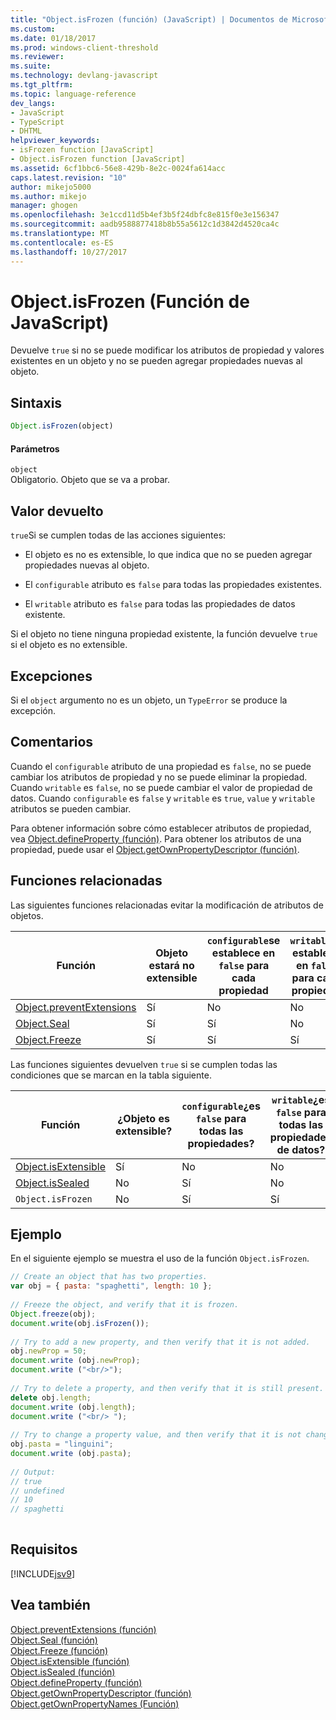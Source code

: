 ```yaml
---
title: "Object.isFrozen (función) (JavaScript) | Documentos de Microsoft"
ms.custom: 
ms.date: 01/18/2017
ms.prod: windows-client-threshold
ms.reviewer: 
ms.suite: 
ms.technology: devlang-javascript
ms.tgt_pltfrm: 
ms.topic: language-reference
dev_langs:
- JavaScript
- TypeScript
- DHTML
helpviewer_keywords:
- isFrozen function [JavaScript]
- Object.isFrozen function [JavaScript]
ms.assetid: 6cf1bbc6-56e8-429b-8e2c-0024fa614acc
caps.latest.revision: "10"
author: mikejo5000
ms.author: mikejo
manager: ghogen
ms.openlocfilehash: 3e1ccd11d5b4ef3b5f24dbfc8e815f0e3e156347
ms.sourcegitcommit: aadb9588877418b8b55a5612c1d3842d4520ca4c
ms.translationtype: MT
ms.contentlocale: es-ES
ms.lasthandoff: 10/27/2017
---
```

# <a name="objectisfrozen-function-javascript"></a>Object.isFrozen (Función de JavaScript)
Devuelve `true` si no se puede modificar los atributos de propiedad y valores existentes en un objeto y no se pueden agregar propiedades nuevas al objeto.  
  
## <a name="syntax"></a>Sintaxis  
  
```JavaScript  
Object.isFrozen(object)  
```  
  
#### <a name="parameters"></a>Parámetros  
 `object`  
 Obligatorio. Objeto que se va a probar.  
  
## <a name="return-value"></a>Valor devuelto  
 `true`Si se cumplen todas de las acciones siguientes:  
  
-   El objeto es no es extensible, lo que indica que no se pueden agregar propiedades nuevas al objeto.  
  
-   El `configurable` atributo es `false` para todas las propiedades existentes.  
  
-   El `writable` atributo es `false` para todas las propiedades de datos existente.  
  
 Si el objeto no tiene ninguna propiedad existente, la función devuelve `true` si el objeto es no extensible.  
  
## <a name="exceptions"></a>Excepciones  
 Si el `object` argumento no es un objeto, un `TypeError` se produce la excepción.  
  
## <a name="remarks"></a>Comentarios  
 Cuando el `configurable` atributo de una propiedad es `false`, no se puede cambiar los atributos de propiedad y no se puede eliminar la propiedad. Cuando `writable` es `false`, no se puede cambiar el valor de propiedad de datos. Cuando `configurable` es `false` y `writable` es `true`, `value` y `writable` atributos se pueden cambiar.  
  
 Para obtener información sobre cómo establecer atributos de propiedad, vea [Object.defineProperty (función)](../../javascript/reference/object-defineproperty-function-javascript.md). Para obtener los atributos de una propiedad, puede usar el [Object.getOwnPropertyDescriptor (función)](../../javascript/reference/object-getownpropertydescriptor-function-javascript.md).  
  
## <a name="related-functions"></a>Funciones relacionadas  
 Las siguientes funciones relacionadas evitar la modificación de atributos de objetos.  
  
|Función|Objeto estará no extensible|`configurable`se establece en `false` para cada propiedad|`writable`se establece en `false` para cada propiedad|  
|--------------|------------------------------------|--------------------------------------------------------|----------------------------------------------------|  
|[Object.preventExtensions](../../javascript/reference/object-preventextensions-function-javascript.md)|Sí|No|No|  
|[Object.Seal](../../javascript/reference/object-seal-function-javascript.md)|Sí|Sí|No|  
|[Object.Freeze](../../javascript/reference/object-freeze-function-javascript.md)|Sí|Sí|Sí|  
  
 Las funciones siguientes devuelven `true` si se cumplen todas las condiciones que se marcan en la tabla siguiente.  
  
|Función|¿Objeto es extensible?|`configurable`¿es `false` para todas las propiedades?|`writable`¿es `false` para todas las propiedades de datos?|  
|--------------|---------------------------|---------------------------------------------------|----------------------------------------------------|  
|[Object.isExtensible](../../javascript/reference/object-isextensible-function-javascript.md)|Sí|No|No|  
|[Object.isSealed](../../javascript/reference/object-issealed-function-javascript.md)|No|Sí|No|  
|`Object.isFrozen`|No|Sí|Sí|  
  
## <a name="example"></a>Ejemplo  
 En el siguiente ejemplo se muestra el uso de la función `Object.isFrozen`.  
  
```JavaScript  
// Create an object that has two properties.  
var obj = { pasta: "spaghetti", length: 10 };  
  
// Freeze the object, and verify that it is frozen.  
Object.freeze(obj);  
document.write(obj.isFrozen());  
  
// Try to add a new property, and then verify that it is not added.   
obj.newProp = 50;  
document.write (obj.newProp);  
document.write ("<br/>");  
  
// Try to delete a property, and then verify that it is still present.  
delete obj.length;  
document.write (obj.length);  
document.write ("<br/> ");  
  
// Try to change a property value, and then verify that it is not changed.  
obj.pasta = "linguini";  
document.write (obj.pasta);  
  
// Output:  
// true  
// undefined  
// 10  
// spaghetti  
  
```  
  
## <a name="requirements"></a>Requisitos  
 [!INCLUDE[jsv9](../../javascript/includes/jsv9-md.md)]  
  
## <a name="see-also"></a>Vea también  
 [Object.preventExtensions (función)](../../javascript/reference/object-preventextensions-function-javascript.md)   
 [Object.Seal (función)](../../javascript/reference/object-seal-function-javascript.md)   
 [Object.Freeze (función)](../../javascript/reference/object-freeze-function-javascript.md)   
 [Object.isExtensible (función)](../../javascript/reference/object-isextensible-function-javascript.md)   
 [Object.isSealed (función)](../../javascript/reference/object-issealed-function-javascript.md)   
 [Object.defineProperty (función)](../../javascript/reference/object-defineproperty-function-javascript.md)   
 [Object.getOwnPropertyDescriptor (función)](../../javascript/reference/object-getownpropertydescriptor-function-javascript.md)   
 [Object.getOwnPropertyNames (Función)](../../javascript/reference/object-getownpropertynames-function-javascript.md)